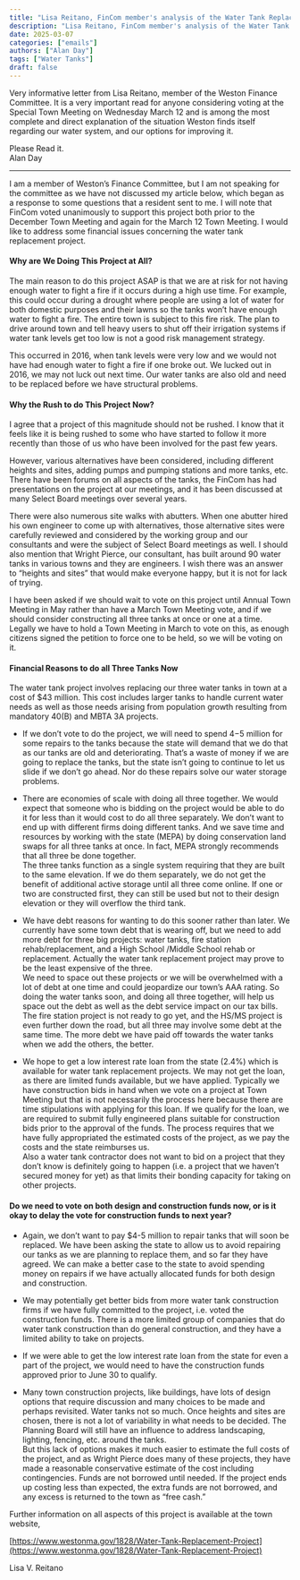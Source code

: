 ```yaml
---
title: "Lisa Reitano, FinCom member's analysis of the Water Tank Replacement Issue"
description: "Lisa Reitano, FinCom member's analysis of the Water Tank Replacement Issue"
date: 2025-03-07
categories: ["emails"]
authors: ["Alan Day"]
tags: ["Water Tanks"]
draft: false
---
```

Very informative letter from Lisa Reitano, member of the Weston Finance Committee. It is a very important read for anyone considering voting at the Special Town Meeting on Wednesday March 12 and is among the most complete and direct explanation of the situation Weston finds itself regarding our water system, and our options for improving it.

Please Read it.  
Alan Day

---
I am a member of Weston’s Finance Committee, but I am not speaking for the committee as we have not discussed my article below, which began as a response to some questions that a resident sent to me. I will note that FinCom voted unanimously to support this project both prior to the December Town Meeting and again for the March 12 Town Meeting. I would like to address some financial issues concerning the water tank replacement project.

#### Why are We Doing This Project at All?

The main reason to do this project ASAP is that we are at risk for not having enough water to fight a fire if it occurs during a high use time. For example, this could occur during a drought where people are using a lot of water for both domestic purposes and their lawns so the tanks won’t have enough water to fight a fire. The entire town is subject to this fire risk. The plan to drive around town and tell heavy users to shut off their irrigation systems if water tank levels get too low is not a good risk management strategy.

This occurred in 2016, when tank levels were very low and we would not have had enough water to fight a fire if one broke out. We lucked out in 2016, we may not luck out next time. Our water tanks are also old and need to be replaced before we have structural problems.

#### Why the Rush to do This Project Now?

I agree that a project of this magnitude should not be rushed. I know that it feels like it is being rushed to some who have started to follow it more recently than those of us who have been involved for the past few years.

However, various alternatives have been considered, including different heights and sites, adding pumps and pumping stations and more tanks, etc. There have been forums on all aspects of the tanks, the FinCom has had presentations on the project at our meetings, and it has been discussed at many Select Board meetings over several years.

There were also numerous site walks with abutters. When one abutter hired his own engineer to come up with alternatives, those alternative sites were carefully reviewed and considered by the working group and our consultants and were the subject of Select Board meetings as well. I should also mention that Wright Pierce, our consultant, has built around 90 water tanks in various towns and they are engineers. I wish there was an answer to “heights and sites” that would make everyone happy, but it is not for lack of trying.

I have been asked if we should wait to vote on this project until Annual Town Meeting in May rather than have a March Town Meeting vote, and if we should consider constructing all three tanks at once or one at a time.  Legally we have to hold a Town Meeting in March to vote on this, as enough citizens signed the petition to force one to be held, so we will be voting on it.

#### Financial Reasons to do all Three Tanks Now

The water tank project involves replacing our three water tanks in town at a cost of $43 million. This cost includes larger tanks to handle current water needs as well as those needs arising from population growth resulting from mandatory 40(B) and MBTA 3A projects.

- If we don’t vote to do the project, we will need to spend $4-$5 million for some repairs to the tanks because the state will demand that we do that as our tanks are old and deteriorating.  That’s a waste of money if we are going  to replace the tanks, but the state isn’t going to continue to let us slide if we don’t go ahead. Nor do these repairs solve our water storage problems.

- There are economies of scale with doing all three together.  We would expect that someone who is bidding on the project would be able to do it for less than it would cost to do all three separately.  We don’t want to end up with different firms doing different tanks.  And we save time and resources by working with the state (MEPA) by doing conservation land swaps for all three tanks at once.  In fact, MEPA strongly recommends that all three be done together.  
The three tanks function as a single system requiring that they are built to the same elevation.  If we do them separately, we do not get the benefit of additional active storage until all three come online.  If one or two are constructed first, they can still be used but not to their design elevation or they will overflow the third tank.

- We have debt reasons for wanting to do this sooner rather than later.  We currently have some town debt that is wearing off, but we need to add more debt for three big projects:  water tanks, fire station rehab/replacement, and a High School /Middle School rehab or replacement.  Actually the water tank replacement project may prove to be the least expensive of the three.  
We need to space out these projects or we will be overwhelmed with a lot of debt at one time and could jeopardize our town’s AAA rating.  So doing the water tanks soon, and doing all three together, will help us space out the debt as well as the debt service impact on our tax bills.  The fire station project is not ready to go yet, and the HS/MS project is even further down the road, but all three may involve some debt at the same time.  The more debt we have paid off towards the water tanks when we add the others, the better.

- We hope to get a low interest rate loan from the state (2.4%) which is available for water tank replacement projects.  We may not get the loan, as there are limited funds available, but we have applied.  Typically we have construction bids in hand when we vote on a project at Town Meeting but that is not necessarily the process here because there are time stipulations with applying for this loan. If we qualify for the loan, we are required to submit fully engineered plans suitable for construction bids prior to the approval of the funds.  The process requires that we have fully appropriated the estimated costs of the project, as we pay the costs and the state reimburses us.  
Also a water tank contractor does not want to bid on a project that they don’t know is definitely going to happen (i.e. a project that we haven’t secured money for yet) as that limits their bonding capacity for taking on other projects.

#### Do we need to vote on both design and construction funds now, or is it okay to delay the vote for construction funds to next year?

- Again, we don’t want to pay $4-5 million to repair tanks that will soon be replaced.  We have been asking the state to allow us to avoid repairing our tanks as we are planning to replace them, and so far they have agreed.  We can make a better case to the state to avoid spending  money on repairs if we have actually allocated funds for both design and construction.

- We may potentially get better bids from more water tank construction firms if we have fully committed to the project, i.e. voted the construction funds.  There is a more limited group of companies that do water tank construction than do general construction, and they have a limited ability to take on projects.

- If we were able to get the low interest rate loan from the state for even a part of the project, we would need to have the construction funds approved prior to June 30 to qualify.

- Many town construction projects, like buildings, have  lots of design options that require discussion and many choices to be made and perhaps revisited.  Water tanks not so much.  Once heights and sites are chosen, there is not a lot of variability in what needs to be decided.  The Planning Board will still have an influence to address landscaping, lighting, fencing, etc. around the tanks.   
But this lack of options makes it much easier to estimate the full costs of the project, and as Wright Pierce does many of these projects, they have made a reasonable conservative estimate of the cost including contingencies.  Funds are not borrowed until needed.  If the project ends up costing less than expected, the extra funds are not borrowed, and any excess is returned to the town as “free cash.” 

Further information on all aspects of this project is available at the town website, 

[https://www.westonma.gov/1828/Water-Tank-Replacement-Project](https://www.westonma.gov/1828/Water-Tank-Replacement-Project)

Lisa V. Reitano
